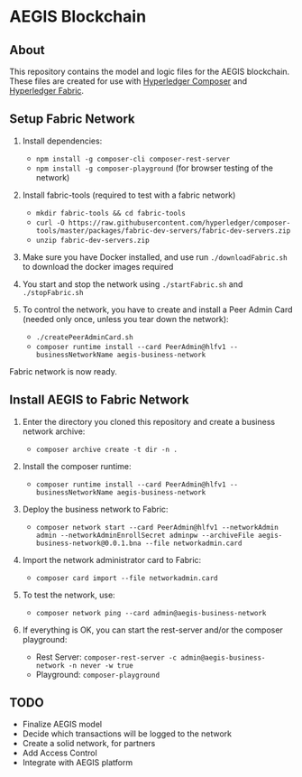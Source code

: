 # AEGIS Blockchain

## About
This repository contains the model and logic files for the AEGIS blockchain. These files are created for use with [Hyperledger Composer](https://hyperledger.github.io/composer/) and [Hyperledger Fabric](https://www.hyperledger.org/projects/fabric).

## Setup Fabric Network

1. Install dependencies:
    - `npm install -g composer-cli composer-rest-server`
    - `npm install -g composer-playground` (for browser testing of the network)

2. Install fabric-tools (required to test with a fabric network)
    - `mkdir fabric-tools && cd fabric-tools`
    - `curl -O https://raw.githubusercontent.com/hyperledger/composer-tools/master/packages/fabric-dev-servers/fabric-dev-servers.zip`
    - `unzip fabric-dev-servers.zip`

3. Make sure you have Docker installed, and use run `./downloadFabric.sh` to download the docker images required

4. You start and stop the network using `./startFabric.sh` and `./stopFabric.sh`

5. To control the network, you have to create and install a Peer Admin Card (needed only once, unless you tear down the network):
    - `./createPeerAdminCard.sh`
    - `composer runtime install --card PeerAdmin@hlfv1 --businessNetworkName aegis-business-network`

Fabric network is now ready.

## Install AEGIS to Fabric Network

1. Enter the directory you cloned this repository and create a business network archive:
    - `composer archive create -t dir -n .`

2. Install the composer runtime:
    - `composer runtime install --card PeerAdmin@hlfv1 --businessNetworkName aegis-business-network`

3. Deploy the business network to Fabric:
    - `composer network start --card PeerAdmin@hlfv1 --networkAdmin admin --networkAdminEnrollSecret adminpw --archiveFile aegis-business-network@0.0.1.bna --file networkadmin.card`

4. Import the network administrator card to Fabric:
    - `composer card import --file networkadmin.card`

5. To test the network, use:
    - `composer network ping --card admin@aegis-business-network`

6. If everything is OK, you can start the rest-server and/or the composer playground:
    - Rest Server: `composer-rest-server -c admin@aegis-business-network -n never -w true`
    - Playground: `composer-playground`

## TODO

- Finalize AEGIS model
- Decide which transactions will be logged to the network
- Create a solid network, for partners
- Add Access Control
- Integrate with AEGIS platform